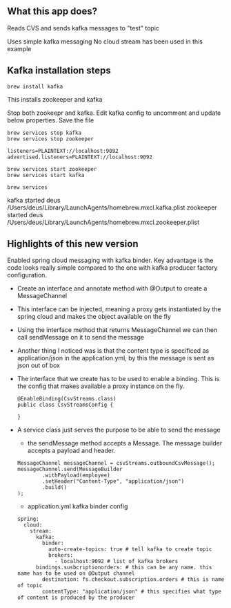 ## What this app does?
Reads CVS and sends kafka messages to "test" topic

Uses simple kafka messaging
No cloud stream has been used in this example

## Kafka installation steps

```
brew install kafka
```

This installs zookeeper and kafka

Stop both zookeepr and kafka. Edit kafka config to uncomment and update below properties. Save the file

```
brew services stop kafka
brew services stop zookeeper
```

```
listeners=PLAINTEXT://localhost:9092
advertised.listeners=PLAINTEXT://localhost:9092
```

```
brew services start zookeeper
brew services start kafka
```

```
brew services
```

kafka             started deus /Users/deus/Library/LaunchAgents/homebrew.mxcl.kafka.plist
zookeeper         started deus /Users/deus/Library/LaunchAgents/homebrew.mxcl.zookeeper.plist

## Highlights of this new version

Enabled spring cloud messaging with kafka binder.
Key advantage is the code looks really simple compared to the one with kafka producer factory configuration. 

* Create an interface and annotate method with @Output to create a MessageChannel
* This interface can be injected, meaning a proxy gets instantiated by the spring cloud and makes the object available on the fly
* Using the interface method that returns MessageChannel we can then call sendMessage on it to send the message
* Another thing I noticed was is that the content type is specificed as application/json in the application.yml, by this the message is sent as json out of box
* The interface that we create has to be used to enable a binding.
  This is the config that makes available a proxy instance on the fly.

  ```
  @EnableBinding(CsvStreams.class)
  public class CsvStreamsConfig {
  
  }
  ```
* A service class just serves the purpose to be able to send the message
  * the sendMessage method accepts a Message. The message builder accepts a payload and header.
  
  ```
  MessageChannel messageChannel = csvStreams.outboundCsvMessage();
  messageChannel.send(MessageBuilder
          .withPayload(employee)
          .setHeader("Content-Type", "application/json")
          .build()
  );
  ```
  * application.yml kafka binder config
  ```
  spring:
    cloud:
      stream:
        kafka:
          binder:
            auto-create-topics: true # tell kafka to create topic
            brokers:
              - localhost:9092 # list of kafka brokers
        bindings.susbcriptionorders: # this can be any name. this name has to be used on @Output channel
          destination: fs.checkout.subscription.orders # this is name of topic
          contentType: "application/json" # this specifies what type of content is produced by the producer 
  ```
